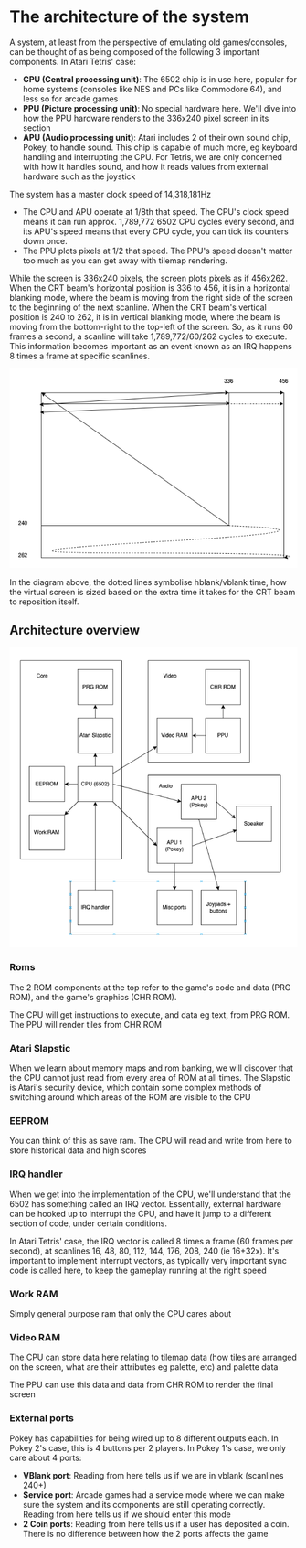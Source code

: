 # The architecture of the system

A system, at least from the perspective of emulating old games/consoles, can be thought of as being composed of the following 3 important components. In Atari Tetris' case:
- **CPU (Central processing unit)**: The 6502 chip is in use here, popular for home systems (consoles like NES and PCs like Commodore 64), and less so for arcade games
- **PPU (Picture processing unit)**: No special hardware here. We'll dive into how the PPU hardware renders to the 336x240 pixel screen in its section
- **APU (Audio processing unit)**: Atari includes 2 of their own sound chip, Pokey, to handle sound. This chip is capable of much more, eg keyboard handling and interrupting the CPU. For Tetris, we are only concerned with how it handles sound, and how it reads values from external hardware such as the joystick

The system has a master clock speed of 14,318,181Hz
* The CPU and APU operate at 1/8th that speed. The CPU's clock speed means it can run approx. 1,789,772 6502 CPU cycles every second, and its APU's speed means that every CPU cycle, you can tick its counters down once.
* The PPU plots pixels at 1/2 that speed. The PPU's speed doesn't matter too much as you can get away with tilemap rendering. 

While the screen is 336x240 pixels, the screen plots pixels as if 456x262. When the CRT beam's horizontal position is 336 to 456, it is in a horizontal blanking mode, where the beam is moving from the right side of the screen to the beginning of the next scanline. When the CRT beam's vertical position is 240 to 262, it is in vertical blanking mode, where the beam is moving from the bottom-right to the top-left of the screen. So, as it runs 60 frames a second, a scanline will take 1,789,772/60/262 cycles to execute. This information becomes important as an event known as an IRQ happens 8 times a frame at specific scanlines.

![Screen Setup](screensetup.png)

In the diagram above, the dotted lines symbolise hblank/vblank time, how the virtual screen is sized based on the extra time it takes for the CRT beam to reposition itself.

## Architecture overview

![Architecture](atariarch.png)

### Roms

The 2 ROM components at the top refer to the game's code and data (PRG ROM), and the game's graphics (CHR ROM).

The CPU will get instructions to execute, and data eg text, from PRG ROM. The PPU will render tiles from CHR ROM

### Atari Slapstic

When we learn about memory maps and rom banking, we will discover that the CPU cannot just read from every area of ROM at all times. The Slapstic is Atari's security device, which contain some complex methods of switching around which areas of the ROM are visible to the CPU

### EEPROM

You can think of this as save ram. The CPU will read and write from here to store historical data and high scores

### IRQ handler

When we get into the implementation of the CPU, we'll understand that the 6502 has something called an IRQ vector. Essentially, external hardware can be hooked up to interrupt the CPU, and have it jump to a different section of code, under certain conditions.

In Atari Tetris' case, the IRQ vector is called 8 times a frame (60 frames per second), at scanlines 16, 48, 80, 112, 144, 176, 208, 240 (ie 16+32x). It's important to implement interrupt vectors, as typically very important sync code is called here, to keep the gameplay running at the right speed

### Work RAM

Simply general purpose ram that only the CPU cares about

### Video RAM

The CPU can store data here relating to tilemap data (how tiles are arranged on the screen, what are their attributes eg palette, etc) and palette data

The PPU can use this data and data from CHR ROM to render the final screen

### External ports

Pokey has capabilities for being wired up to 8 different outputs each. In Pokey 2's case, this is 4 buttons per 2 players. In Pokey 1's case, we only care about 4 ports:
- **VBlank port**: Reading from here tells us if we are in vblank (scanlines 240+)
- **Service port**: Arcade games had a service mode where we can make sure the system and its components are still operating correctly. Reading from here tells us if we should enter this mode
- **2 Coin ports**: Reading from here tells us if a user has deposited a coin. There is no difference between how the 2 ports affects the game

